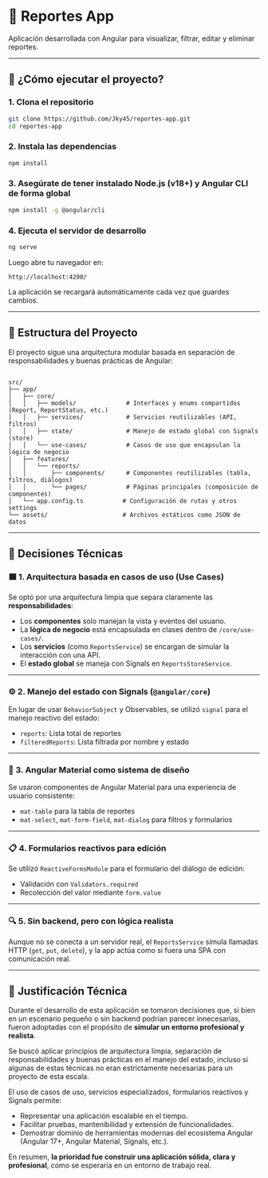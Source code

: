 # 📄 Reportes App

Aplicación desarrollada con Angular para visualizar, filtrar, editar y eliminar reportes.

---

## 🚀 ¿Cómo ejecutar el proyecto?

### 1. Clona el repositorio

```bash
git clone https://github.com/Jky45/reportes-app.git
cd reportes-app
```

### 2. Instala las dependencias

```bash
npm install
```

### 3. Asegúrate de tener instalado Node.js (v18+) y Angular CLI de forma global

```bash
npm install -g @angular/cli
```

### 4. Ejecuta el servidor de desarrollo

```bash
ng serve
```

Luego abre tu navegador en:

```
http://localhost:4200/
```

La aplicación se recargará automáticamente cada vez que guardes cambios.

---

## 📁 Estructura del Proyecto

El proyecto sigue una arquitectura modular basada en separación de responsabilidades y buenas prácticas de Angular:

```

src/
├── app/
│   ├── core/
│   │   ├── models/              # Interfaces y enums compartidos (Report, ReportStatus, etc.)
│   │   ├── services/            # Servicios reutilizables (API, filtros)
│   │   ├── state/               # Manejo de estado global con Signals (store)
│   │   └── use-cases/           # Casos de uso que encapsulan la lógica de negocio
│   ├── features/
│   │   └── reports/
│   │       ├── components/      # Componentes reutilizables (tabla, filtros, diálogos)
│   │       └── pages/           # Páginas principales (composición de componentes)
│   └── app.config.ts           # Configuración de rutas y otros settings
└── assets/                     # Archivos estáticos como JSON de datos

```

---

## 🧠 Decisiones Técnicas


### 🟦 1. Arquitectura basada en casos de uso (Use Cases)
Se optó por una arquitectura limpia que separa claramente las **responsabilidades**:
- Los **componentes** solo manejan la vista y eventos del usuario.
- La **lógica de negocio** está encapsulada en clases dentro de `/core/use-cases/`.
- Los **servicios** (como `ReportsService`) se encargan de simular la interacción con una API.
- El **estado global** se maneja con Signals en `ReportsStoreService`.


---

### ⚙️ 2. Manejo del estado con Signals (`@angular/core`)
En lugar de usar `BehaviorSubject` y Observables, se utilizó `signal` para el manejo reactivo del estado:
- `reports`: Lista total de reportes
- `filteredReports`: Lista filtrada por nombre y estado


---

### 🎨 3. Angular Material como sistema de diseño
Se usaron componentes de Angular Material para una experiencia de usuario consistente:
- `mat-table` para la tabla de reportes
- `mat-select`, `mat-form-field`, `mat-dialog` para filtros y formularios


---

### 📋 4. Formularios reactivos para edición
Se utilizó `ReactiveFormsModule` para el formulario del diálogo de edición:
- Validación con `Validators.required`
- Recolección del valor mediante `form.value`


---

### 🔍 5. Sin backend, pero con lógica realista
Aunque no se conecta a un servidor real, el `ReportsService` simula llamadas HTTP (`get`, `put`, `delete`), y la app actúa como si fuera una SPA con comunicación real.


---

## 📝 Justificación Técnica

Durante el desarrollo de esta aplicación se tomaron decisiones que, si bien en un escenario pequeño o sin backend podrían parecer innecesarias, fueron adoptadas con el propósito de **simular un entorno profesional y realista**.

Se buscó aplicar principios de arquitectura limpia, separación de responsabilidades y buenas prácticas en el manejo del estado, incluso si algunas de estas técnicas no eran estrictamente necesarias para un proyecto de esta escala.

El uso de casos de uso, servicios especializados, formularios reactivos y Signals permite:
- Representar una aplicación escalable en el tiempo.
- Facilitar pruebas, mantenibilidad y extensión de funcionalidades.
- Demostrar dominio de herramientas modernas del ecosistema Angular (Angular 17+, Angular Material, Signals, etc.).

En resumen, **la prioridad fue construir una aplicación sólida, clara y profesional**, como se esperaría en un entorno de trabajo real.